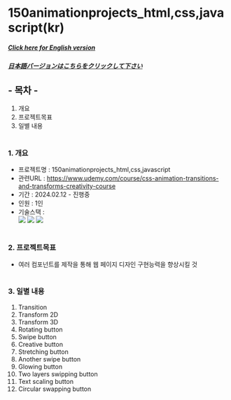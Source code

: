 # 150animationprojects_html,css,javascript(kr)

##### [Click here for English version](README_EN.md)

##### [日本語バージョンはこちらをクリックして下さい](README_JP.md)

## - 목차 -

1. 개요
2. 프로젝트목표
3. 일별 내용
   </br>
   </br>

### 1. 개요

- 프로젝트명 : 150animationprojects_html,css,javascript
- 관련URL : https://www.udemy.com/course/css-animation-transitions-and-transforms-creativity-course
- 기간 : 2024.02.12 - 진행중
- 인원 : 1인
- 기술스택 : </br>
  <img src="https://img.shields.io/badge/HTML5-E34F26?style=for-the-badge&logo=HTML5&logoColor=white">
  <img src="https://img.shields.io/badge/CSS3-1572B6?style=for-the-badge&logo=CSS3&logoColor=white">
  <img src="https://img.shields.io/badge/Javascript-F7DF1E?style=for-the-badge&logo=Javascript&logoColor=white">
  </br>
  </br>

### 2. 프로젝트목표

- 여러 컴포넌트를 제작을 통해 웹 페이지 디자인 구현능력을 향상시킬 것
  </br>
  </br>

### 3. 일별 내용

1. Transition
2. Transform 2D
3. Transform 3D
4. Rotating button
5. Swipe button
6. Creative button
7. Stretching button
8. Another swipe button
9. Glowing button
10. Two layers swipping button
11. Text scaling button
12. Circular swapping button
